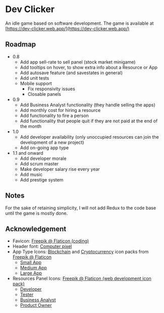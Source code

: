 # Dev Clicker

An idle game based on software development. The game is available at [https://dev-clicker.web.app/](https://dev-clicker.web.app/)

## Roadmap

- 0.8
  - Add app sell-rate to sell panel (stock market minigame)
  - Add tooltips on hover, to show extra info about a Resource or App
  - Add autosave feature (and savestates in general)
  - Add unit tests
  - Mobile support
    - Fix responsivity issues
    - Closable panels
- 0.9
  - Add Business Analyst functionality (they handle selling the apps)
  - Add monthly cost for hiring a resource
  - Add functionality to fire a person
  - Add functionality that people quit if they are not paid at the end of the month
- 1.0
  - Add developer availability (only unoccupied resources can join the development of a new project)
  - Add on-going app type
- 1.1 and onward
  - Add developer morale
  - Add scrum master
  - Make developer salary rise every year
  - Add music
  - Add prestige system

## Notes

For the sake of retaining simplicity, I will not add Redux to the code base until the game is mostly done.

## Acknowledgement

- Favicon: [Freepik @ Flaticon (coding)](https://www.flaticon.com/free-icon/coding_1159283)
- Header font: [Computer pixel](https://www.1001freefonts.com/computer-pixel-7.font)
- App Type Icons: [Blockchain](https://www.flaticon.com/packs/blockchain-58) and [Cryptocurrency](https://www.flaticon.com/packs/cryptocurrency-52) icon packs from [Freepik @ Flaticon](https://www.flaticon.com/authors/freepik)
  - [Small App](https://www.flaticon.com/free-icon/block_2592201)
  - [Medium App](https://www.flaticon.com/free-icon/blockchain_1674883)
  - [Large App](https://www.flaticon.com/free-icon/blocks_1674913)
- Resources Panel Icons: [Freepik @ Flaticon (web development icon pack)](https://www.flaticon.com/packs/web-development-19)
  - [Developer](https://www.flaticon.com/free-icon/coding_921579)
  - [Tester](https://www.flaticon.com/free-icon/bug_921564)
  - [Business Analyst](https://www.flaticon.com/free-icon/analytics_921591)
  - [Product Owner](https://www.flaticon.com/free-icon/user_921567)
